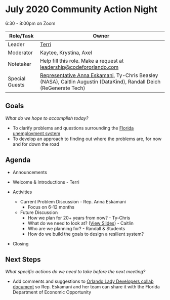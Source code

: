 # July 2020 Community Action Night
6:30 - 8:00pm on Zoom

| Role/Task | Owner |
| --- | --- |
| Leader | [Terri](https://github.com/terrimorgan) |
| Moderator | Kaytee, Krystina, Axel |
| Notetaker | Help fill this role. Make a request at leadership@codefororlando.com  |
| Special Guests | [Representative Anna Eskamani](https://www.myfloridahouse.gov/Sections/Representatives/details.aspx?MemberId=4746), Ty-Chris Beasley (NASA), Caitlin Augustin (DataKind), Randall Deich (ReGenerate Tech) | 


## Goals
*What do we hope to accomplish today?*
  * To clarify problems and questions surrounding the [Florida unemployment system](http://connect.myflorida.com)
  * To develop an approach to finding out where the problems are, for now and for down the road

## Agenda

* Announcements

* Welcome & Introductions - Terri

* Activities 
  * Current Problem Discussion - Rep. Anna Eskamani
    * Focus on 6-12 months
  * Future Discussion 
    * How we plan for 20+ years from now? - Ty-Chris
    * What do we need to look at? ([View Slides](https://docs.google.com/presentation/d/1B--8dfy2FQ28lQv8TSF391Uc6G0Lh6NipYPaTB87XVs/edit?usp=sharing)) - Caitlin
    * Who are we planning for? - Randall & Students
    * How do we build the goals to design a resilient system?
    
* Closing

## Next Steps
*What specific actions do we need to take before the next meeting?*
  * Add comments and suggestions to [Orlando Lady Developers collab document](https://bit.ly/connect-comments) so Rep. Eskamani and her team can share it with the Florida Department of Economic Opportunity
